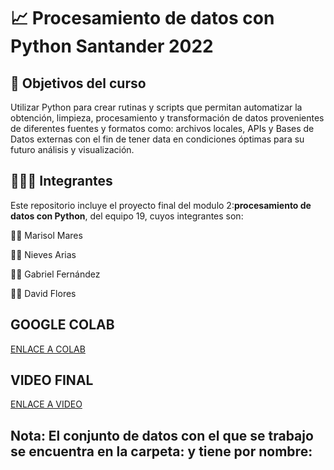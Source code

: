 # 📈 Procesamiento de datos con Python Santander 2022

## 🎯 Objetivos del curso

Utilizar Python para crear rutinas y scripts que permitan automatizar la obtención, limpieza, procesamiento y transformación de datos provenientes de diferentes fuentes y formatos como: archivos locales, APIs y Bases de Datos externas con el fin de tener data en condiciones óptimas para su futuro análisis y visualización.

## 🧑‍🤝‍🧑 Integrantes
Este repositorio incluye el proyecto final del modulo 2:**procesamiento de datos con Python**, del equipo 19, cuyos integrantes son: 

👷‍♀️ Marisol Mares

👩‍🔬 Nieves Arias

👨‍💻 Gabriel Fernández

👨‍🏫 David Flores

## GOOGLE COLAB 
[ENLACE A COLAB](https://colab.research.google.com/drive/1-9QS8zkWt9f2m9-k5OYGetHA_keocBPK#scrollTo=csNfEe7aHjdy)

## VIDEO FINAL    
[ENLACE A VIDEO](https://drive.google.com/file/d/1ejLSgbdEBrnw2sYKN-JOvbdsOLd9nmVQ/view?usp=sharing)

## **Nota**: El conjunto de datos con el que se trabajo se encuentra en la carpeta:  y tiene por nombre:
